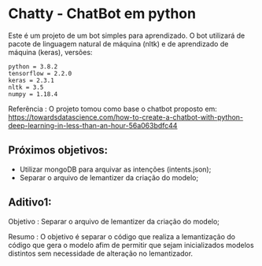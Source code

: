 # Chatty - ChatBot em python
Este é um projeto de um bot simples para aprendizado. O bot utilizará de pacote de linguagem natural de máquina (nltk) e de aprendizado de máquina (keras), versões:

	python = 3.8.2
	tensorflow = 2.2.0
	keras = 2.3.1
	nltk = 3.5
	numpy = 1.18.4

Referência
: O projeto tomou como base o chatbot proposto em: https://towardsdatascience.com/how-to-create-a-chatbot-with-python-deep-learning-in-less-than-an-hour-56a063bdfc44

## Próximos objetivos:
- Utilizar mongoDB para arquivar as intenções (intents.json);
- Separar o arquivo de lemantizer da criação do modelo;

## Aditivo1:
Objetivo
: Separar o arquivo de lemantizer da criação do modelo;

Resumo
: O objetivo é separar o código que realiza a lemantização do código que gera o modelo afim de permitir que sejam inicializados modelos distintos sem necessidade de alteração no lemantizador.


